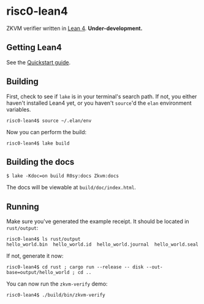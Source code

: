 # risc0-lean4

ZKVM verifier written in [Lean 4](https://leanprover.github.io/). **Under-development.**


## Getting Lean4

See the [Quickstart guide](https://leanprover.github.io/lean4/doc/quickstart.html).


## Building

First, check to see if `lake` is in your terminal's search path. If not, you either haven't installed Lean4 yet, or you haven't `source`'d the `elan` environment variables.

```console
risc0-lean4$ source ~/.elan/env
```

Now you can perform the build:

```console
risc0-lean4$ lake build
```

## Building the docs

```console
$ lake -Kdoc=on build R0sy:docs Zkvm:docs
```

The docs will be viewable at `build/doc/index.html`.


## Running

Make sure you've generated the example receipt. It should be located in `rust/output`:

```console
risc0-lean4$ ls rust/output
hello_world.bin  hello_world.id  hello_world.journal  hello_world.seal
```

If not, generate it now:

```console
risc0-lean4$ cd rust ; cargo run --release -- disk --out-base=output/hello_world ; cd ..
```

You can now run the `zkvm-verify` demo:

```console
risc0-lean4$ ./build/bin/zkvm-verify
```
